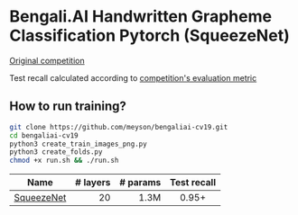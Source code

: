 # Bengali.AI Handwritten Grapheme Classification Pytorch (SqueezeNet)

[Original competition](https://www.kaggle.com/c/bengaliai-cv19)


Test recall calculated according to [competition's evaluation metric](https://www.kaggle.com/c/bengaliai-cv19/overview/evaluation)

## How to run training?
```bash
git clone https://github.com/meyson/bengaliai-cv19.git
cd bengaliai-cv19
python3 create_train_images_png.py
python3 create_folds.py
chmod +x run.sh && ./run.sh
```

| Name      | # layers | # params| Test recall|
|-----------|---------:|--------:|:---------------------:|
|[SqueezeNet](https://github.com/meyson/bengaliai-cv19/blob/master/pretrained_models/squeezenet_train_folds_(0%2C%201%2C%202%2C%203).h5)   |    20    | 1.3M   | 0.95+|